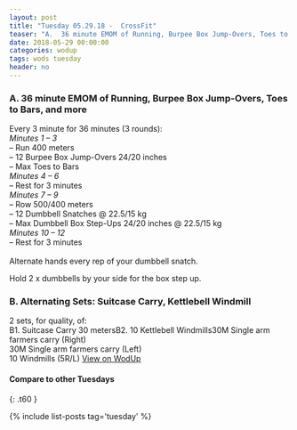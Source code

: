 ```yaml
---
layout: post
title: "Tuesday 05.29.18 -  CrossFit"
teaser: "A.  36 minute EMOM of Running, Burpee Box Jump-Overs, Toes to Bars, and more<br/> B. Alternating Sets: Suitcase Carry, Kettlebell Windmill"
date: 2018-05-29 00:00:00
categories: wodup
tags: wods tuesday
header: no
---
```



<h3>A.  36 minute EMOM of Running, Burpee Box Jump-Overs, Toes to Bars, and more</h3>
Every 3 minute for 36 minutes (3 rounds):<br/><em>Minutes 1  – 3</em><br/>– Run 400 meters<br/>– 12 Burpee Box Jump-Overs 24/20 inches<br/>– Max Toes to Bars<br/><em>Minutes 4  – 6</em><br/>– Rest for 3 minutes<br/><em>Minutes 7  – 9</em><br/>– Row 500/400 meters<br/>– 12 Dumbbell Snatches @ 22.5/15 kg<br/>– Max Dumbbell Box Step-Ups 24/20 inches @ 22.5/15 kg<br/><em>Minutes 10  – 12</em><br/>– Rest for 3 minutes<br/><br/>Alternate hands every rep of your dumbbell snatch.

Hold 2 x dumbbells by your side for the box step up. 
<h3>B. Alternating Sets: Suitcase Carry, Kettlebell Windmill</h3>
2 sets, for quality,  of:<br/>B1. Suitcase Carry 30 metersB2. 10 Kettlebell Windmills30M Single arm farmers carry (Right)<br/>
30M Single arm farmers carry (Left)<br/>
10 Windmills (5R/L)
<a href="https://www.wodup.com/gyms/asphodel/wods/6460" target="blank">View on WodUp</a>


#### Compare to other Tuesdays
{: .t60 }

{% include list-posts tag='tuesday' %}